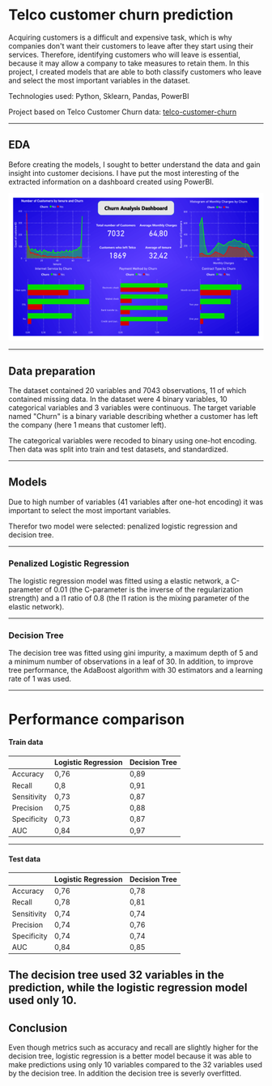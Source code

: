 # Telco customer churn prediction

Acquiring customers is a difficult and expensive task,
which is why companies don't want their customers to leave after they start
using their services. Therefore, identifying customers who will leave is essential,
because it may allow a company to take measures to retain them. In this project,
I created models that are able to both classify customers who leave and select the most important variables in the dataset. 

Technologies used: Python, Sklearn, Pandas, PowerBI

Project based on Telco Customer Churn data: [telco-customer-churn](https://www.kaggle.com/datasets/blastchar/telco-customer-churn)

---

## EDA

Before creating the models, I sought to better understand the data and gain insight into customer decisions.
I have put the most interesting of the extracted information on a dashboard created using PowerBI.

![](https://github.com/mmadajski/Telco-customer-curn-prediction/blob/main/Dashboards/Telco_Churn_analysis.png)



---

## Data preparation 

The dataset contained 20 variables and 7043 observations, 11 of which contained missing data.
In the dataset were 4 binary variables, 
10 categorical variables and 3 variables were continuous. 
The target variable named "Churn" is a binary variable describing whether a customer has left the company (here 1 means that customer left).

The categorical variables were recoded to binary using one-hot encoding. Then data was split into train and test datasets,
and standardized.

---

## Models 

Due to high number of variables (41 variables after one-hot encoding) it was important to select the most important variables.

Therefor two model were selected: penalized logistic regression and decision tree.

---

### Penalized Logistic Regression

The logistic regression model was fitted using a elastic network, a C-parameter of 0.01 (the C-parameter is the inverse of the regularization strength) and a l1 ratio of 0.8 (the l1 ration is the mixing parameter of the elastic network).

---

### Decision Tree

The decision tree was fitted using gini impurity, a maximum depth of 5 and a minimum number of observations in a leaf of 30. 
In addition, to improve tree performance, the AdaBoost algorithm with 30 estimators and a learning rate of 1 was used. 

---

# Performance comparison 

#### Train data
|   | Logistic Regression | Decision Tree |
|---|---|---|
|Accuracy| 0,76|0,89|
|Recall| 0,8 | 0,91
|Sensitivity| 0,73 |0,87
|Precision| 0,75 |0,88
|Specificity| 0,73 |0,87
|AUC| 0,84 |0,97

---

#### Test data
|   | Logistic Regression | Decision Tree |
|---|---|---|
|Accuracy| 0,76|0,78|
|Recall| 0,78| 0,81
|Sensitivity| 0,74 |0,74
|Precision| 0,74 |0,76
|Specificity| 0,74 |0,74
|AUC| 0,84 |0,85

The decision tree used 32 variables in the prediction, while the logistic regression model used only 10.
---

## Conclusion 

Even though metrics such as accuracy and recall are slightly higher for the decision tree, logistic regression is a better model because it was able to make predictions using only 10 variables compared to the 32 variables used by the decision tree. In addition the decision tree is severly overfitted.



